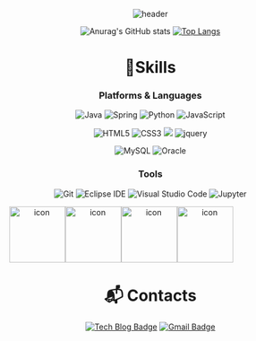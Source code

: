 <div align="center">


![header](https://capsule-render.vercel.app/api?type=Waving&color=gradient&fontColor=ffffffff&height=200&section=header&animation=twinkling&text=Java%20개발자%20김용선%20입니다&fontSize=50)

![Anurag's GitHub stats](https://github-readme-stats.vercel.app/api?username=metalgos&show_icons=true&theme=shadow_blue)
[![Top Langs](https://github-readme-stats.vercel.app/api/top-langs/?username=metalgos&layout=compact)](https://github.com/metalgos/github-readme-stats)

# 💪Skills
### Platforms & Languages
![Java](https://img.shields.io/badge/Java-007396.svg?&style=for-the-badge&logo=Java&logoColor=white)
![Spring](https://img.shields.io/badge/Spring-6DB33F.svg?&style=for-the-badge&logo=Spring&logoColor=white)
![Python](https://img.shields.io/badge/Python-3776AB.svg?&style=for-the-badge&logo=Python&logoColor=white)
![JavaScript](https://img.shields.io/badge/JavaScript-F7DF1E.svg?&style=for-the-badge&logo=JavaScript&logoColor=white)
<!-- 
![TypeScript](https://img.shields.io/badge/TypeScript-3178C6.svg?&style=for-the-badge&logo=TypeScript&logoColor=white)
 -->
![HTML5](https://img.shields.io/badge/HTML5-E34F26.svg?&style=for-the-badge&logo=HTML5&logoColor=white)
![CSS3](https://img.shields.io/badge/CSS3-1572B6.svg?&style=for-the-badge&logo=CSS3&logoColor=white)
<img src="https://img.shields.io/badge/bootstrap-7952B3?style=for-the-badge&logo=bootstrap&logoColor=white">
![jquery](https://img.shields.io/badge/jquery-0769AD.svg?&style=for-the-badge&logo=jquery&logoColor=white)

![MySQL](https://img.shields.io/badge/MySQL-4479A1.svg?&style=for-the-badge&logo=MySQL&logoColor=white)
![Oracle](https://img.shields.io/badge/Oracle-F80000.svg?&style=for-the-badge&logo=Oracle&logoColor=white)

### Tools
![Git](https://img.shields.io/badge/Git-F05032.svg?&style=for-the-badge&logo=Git&logoColor=white)
![Eclipse IDE](https://img.shields.io/badge/Eclipse%20IDE-2C2255.svg?&style=for-the-badge&logo=Eclipse%20IDE&logoColor=white)
![Visual Studio Code](https://img.shields.io/badge/Visual%20Studio%20Code-007ACC.svg?&style=for-the-badge&logo=Visual%20Studio%20Code&logoColor=white)
![Jupyter](https://img.shields.io/badge/jupyter-F37626.svg?&style=for-the-badge&logo=Jupyter&logoColor=white)



<div style="display: flex; align-items: flex-start;"><img src="https://techstack-generator.vercel.app/java-icon.svg" alt="icon" width="100" height="100" /><img src="https://techstack-generator.vercel.app/python-icon.svg" alt="icon" width="100" height="100" /><img src="https://techstack-generator.vercel.app/js-icon.svg" alt="icon" width="100" height="100" /><img src="https://techstack-generator.vercel.app/mysql-icon.svg" alt="icon" width="100" height="100" /></div>
 
# :mailbox_with_mail: Contacts
[![Tech Blog Badge](http://img.shields.io/badge/-Git%20hub-black?style=flat-square&logo=github&link=https://github.com/metalgos)](https://github.com/metalgos)
[![Gmail Badge](https://img.shields.io/badge/Gmail-d14836?style=flat-square&logo=Gmail&logoColor=white&link=mailto:metalgos2@gmail.com)](mailto:metalgos2@gmail.com)



<!--
**metalgos/metalgos** is a ✨ _special_ ✨ repository because its `README.md` (this file) appears on your GitHub profile.

Here are some ideas to get you started:

- 🔭 I’m currently working on ...
- 🌱 I’m currently learning ...
- 👯 I’m looking to collaborate on ...
- 🤔 I’m looking for help with ...
- 💬 Ask me about ...
- 📫 How to reach me: ...
- 😄 Pronouns: ...
- ⚡ Fun fact: ...
-->

 
</div>
